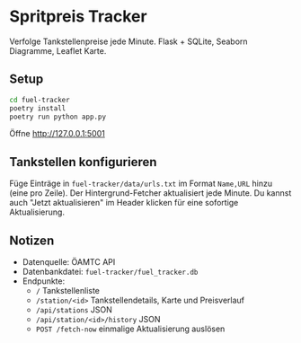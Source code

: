 # Spritpreis Tracker

Verfolge Tankstellenpreise jede Minute. Flask + SQLite, Seaborn Diagramme, Leaflet Karte.

## Setup

```bash
cd fuel-tracker
poetry install
poetry run python app.py
```

Öffne http://127.0.0.1:5001

## Tankstellen konfigurieren

Füge Einträge in `fuel-tracker/data/urls.txt` im Format `Name,URL` hinzu (eine pro Zeile). Der Hintergrund-Fetcher aktualisiert jede Minute. Du kannst auch "Jetzt aktualisieren" im Header klicken für eine sofortige Aktualisierung.

## Notizen
- Datenquelle: ÖAMTC API
- Datenbankdatei: `fuel-tracker/fuel_tracker.db`
- Endpunkte:
  - `/` Tankstellenliste
  - `/station/<id>` Tankstellendetails, Karte und Preisverlauf
  - `/api/stations` JSON
  - `/api/station/<id>/history` JSON
  - `POST /fetch-now` einmalige Aktualisierung auslösen 